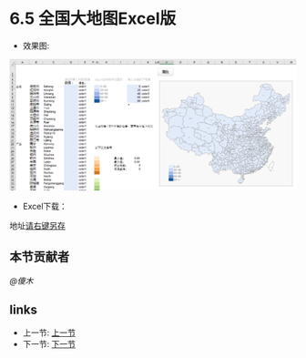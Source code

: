 # 6.5 全国大地图Excel版
- 效果图:

![](/images/6.5.1.jpg)

- Excel下载：

地址[请右键另存](/src/6.5.2.xls)

## 本节贡献者
*@傻木*

## links
  * 上一节: [上一节](<06.4.md>)
  * 下一节: [下一节](<06.6.md>)
